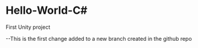 # Hello-World-C#
 First Unity project

 --This is the first change added to a new branch created in the github repo